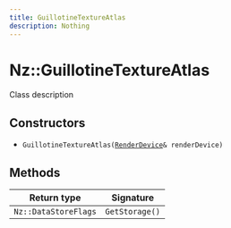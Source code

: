 ```yaml
---
title: GuillotineTextureAtlas
description: Nothing
---
```


# Nz::GuillotineTextureAtlas

Class description

## Constructors

- `GuillotineTextureAtlas(`[`RenderDevice`](documentation/generated/Renderer/RenderDevice.md)`& renderDevice)`

## Methods

| Return type | Signature |
| ----------- | --------- |
| `Nz::DataStoreFlags` | `GetStorage()` |
